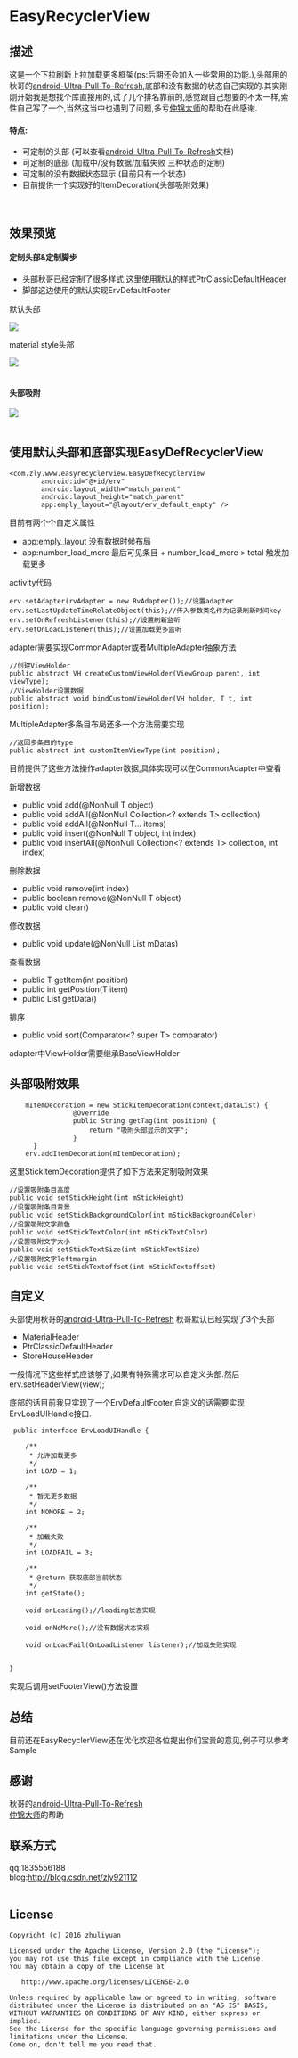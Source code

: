 # EasyRecyclerView
## **描述**
这是一个下拉刷新上拉加载更多框架(ps:后期还会加入一些常用的功能.),头部用的秋哥的[android-Ultra-Pull-To-Refresh](https://github.com/liaohuqiu/android-Ultra-Pull-To-Refresh),底部和没有数据的状态自己实现的.其实刚刚开始我是想找个库直接用的,试了几个排名靠前的,感觉跟自己想要的不太一样,索性自己写了一个,当然这当中也遇到了问题,多亏[仲锦大师](https://github.com/chenzj-king)的帮助在此感谢.

#### 特点:
- 可定制的头部 (可以查看[android-Ultra-Pull-To-Refresh](https://github.com/liaohuqiu/android-Ultra-Pull-To-Refresh)文档)
- 可定制的底部 (加载中/没有数据/加载失败 三种状态的定制)
- 可定制的没有数据状态显示 (目前只有一个状态)
- 目前提供一个实现好的ItemDecoration(头部吸附效果)
</br>

## **效果预览**
#### 定制头部&定制脚步
- 头部秋哥已经定制了很多样式,这里使用默认的样式PtrClassicDefaultHeader
- 脚部这边使用的默认实现ErvDefaultFooter

默认头部

![](http://of1ktyksz.bkt.clouddn.com/all.gif)

material style头部

![](http://of1ktyksz.bkt.clouddn.com/md_header.gif)
</br>
</br>

#### 头部吸附
![](http://of1ktyksz.bkt.clouddn.com/decoration.gif)
</br>
</br>
## **使用默认头部和底部实现EasyDefRecyclerView**
    <com.zly.www.easyrecyclerview.EasyDefRecyclerView
            android:id="@+id/erv"
            android:layout_width="match_parent"
            android:layout_height="match_parent"
            app:emply_layout="@layout/erv_default_empty" />


目前有两个个自定义属性
- app:emply_layout 没有数据时候布局
- app:number_load_more 最后可见条目 + number_load_more > total 触发加载更多

activity代码

    erv.setAdapter(rvAdapter = new RvAdapter());//设置adapter
    erv.setLastUpdateTimeRelateObject(this);//传入参数类名作为记录刷新时间key
    erv.setOnRefreshListener(this);//设置刷新监听
    erv.setOnLoadListener(this);//设置加载更多监听

adapter需要实现CommonAdapter或者MultipleAdapter抽象方法

    //创建ViewHolder
    public abstract VH createCustomViewHolder(ViewGroup parent, int viewType);
    //ViewHolder设置数据
    public abstract void bindCustomViewHolder(VH holder, T t, int position);

MultipleAdapter多条目布局还多一个方法需要实现

    //返回多条目的type
    public abstract int customItemViewType(int position);

目前提供了这些方法操作adapter数据,具体实现可以在CommonAdapter中查看

新增数据
- public void add(@NonNull T object)
- public void addAll(@NonNull Collection<? extends T> collection)
- public void addAll(@NonNull T... items)
- public void insert(@NonNull T object, int index)
- public void insertAll(@NonNull Collection<? extends T> collection, int index)

删除数据
- public void remove(int index)
- public boolean remove(@NonNull T object)
- public void clear()

修改数据
- public void update(@NonNull List<T> mDatas)

查看数据
- public T getItem(int position)
- public int getPosition(T item)
- public List<T> getData()

排序
- public void sort(Comparator<? super T> comparator)


adapter中ViewHolder需要继承BaseViewHolder
</br>

## **头部吸附效果**

        mItemDecoration = new StickItemDecoration(context,dataList) {
                    @Override
                    public String getTag(int position) {
                        return "吸附头部显示的文字";
                    }
          }
        erv.addItemDecoration(mItemDecoration);

这里StickItemDecoration提供了如下方法来定制吸附效果

    //设置吸附条目高度
    public void setStickHeight(int mStickHeight)
    //设置吸附条目背景
    public void setStickBackgroundColor(int mStickBackgroundColor)
    //设置吸附文字颜色
    public void setStickTextColor(int mStickTextColor)
    //设置吸附文字大小
    public void setStickTextSize(int mStickTextSize)
    //设置吸附文字leftmargin
    public void setStickTextoffset(int mStickTextoffset)

## **自定义**

头部使用秋哥的[android-Ultra-Pull-To-Refresh](https://github.com/liaohuqiu/android-Ultra-Pull-To-Refresh)
秋哥默认已经实现了3个头部
- MaterialHeader
- PtrClassicDefaultHeader
- StoreHouseHeader

一般情况下这些样式应该够了,如果有特殊需求可以自定义头部.然后erv.setHeaderView(view);

底部的话目前我只实现了一个ErvDefaultFooter,自定义的话需要实现ErvLoadUIHandle接口.

     public interface ErvLoadUIHandle {

        /**
         * 允许加载更多
         */
        int LOAD = 1;

        /**
         * 暂无更多数据
         */
        int NOMORE = 2;

        /**
         * 加载失败
         */
        int LOADFAIL = 3;

        /**
         * @return 获取底部当前状态
         */
        int getState();

        void onLoading();//loading状态实现

        void onNoMore();//没有数据状态实现

        void onLoadFail(OnLoadListener listener);//加载失败实现


    }

实现后调用setFooterView()方法设置
</br>

## **总结**
目前还在EasyRecyclerView还在优化欢迎各位提出你们宝贵的意见,例子可以参考Sample
</br>

## **感谢**
秋哥的[android-Ultra-Pull-To-Refresh](https://github.com/liaohuqiu/android-Ultra-Pull-To-Refresh)</br>
[仲锦大师](https://github.com/chenzj-king)的帮助
</br>

## **联系方式**
qq:1835556188</br>
blog:http://blog.csdn.net/zly921112</br>
</br>

## **License**
    Copyright (c) 2016 zhuliyuan

    Licensed under the Apache License, Version 2.0 (the "License");
    you may not use this file except in compliance with the License.
    You may obtain a copy of the License at

       http://www.apache.org/licenses/LICENSE-2.0

    Unless required by applicable law or agreed to in writing, software
    distributed under the License is distributed on an "AS IS" BASIS,
    WITHOUT WARRANTIES OR CONDITIONS OF ANY KIND, either express or implied.
    See the License for the specific language governing permissions and
    limitations under the License.
    Come on, don't tell me you read that.
